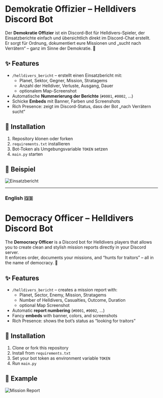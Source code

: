 # Demokratie Offizier – Helldivers Discord Bot

Der **Demokratie Offizier** ist ein Discord-Bot für Helldivers-Spieler, der Einsatzberichte einfach und übersichtlich direkt im Discord-Chat erstellt.  
Er sorgt für Ordnung, dokumentiert eure Missionen und „sucht nach Verrätern“ – ganz im Sinne der Demokratie. 🫡

## ✨ Features
- `/helldivers_bericht` – erstellt einen Einsatzbericht mit:
  - Planet, Sektor, Gegner, Mission, Stratagems
  - Anzahl der Helldiver, Verluste, Ausgang, Dauer
  - optionalem Map-Screenshot
- Automatische **Nummerierung der Berichte** (`#0001`, `#0002`, …)
- Schicke **Embeds** mit Banner, Farben und Screenshots
- Rich Presence: zeigt im Discord-Status, dass der Bot „nach Verrätern sucht“

## 🚀 Installation
1. Repository klonen oder forken  
2. `requirements.txt` installieren  
3. Bot-Token als Umgebungsvariable `TOKEN` setzen  
4. `main.py` starten  

## 📸 Beispiel
![Einsatzbericht]([https://i.imgur.com/4M34hi2.png](https://media.discordapp.net/attachments/1417999402261418176/1417999420225622079/image.png?ex=68cc865e&is=68cb34de&hm=8dcb4e86267bdb853bd818b75ccae19bd569ae12bfba92fc2f238f2398a52ad8&=&format=webp&quality=lossless))

---

### English 🇬🇧
# Democracy Officer – Helldivers Discord Bot

The **Democracy Officer** is a Discord bot for Helldivers players that allows you to create clean and stylish mission reports directly in your Discord server.  
It enforces order, documents your missions, and “hunts for traitors” – all in the name of democracy. 🫡

## ✨ Features
- `/helldivers_bericht` – creates a mission report with:
  - Planet, Sector, Enemy, Mission, Stratagems
  - Number of Helldivers, Casualties, Outcome, Duration
  - optional Map Screenshot
- Automatic **report numbering** (`#0001`, `#0002`, …)
- Fancy **embeds** with banner, colors, and screenshots
- Rich Presence: shows the bot’s status as “looking for traitors”

## 🚀 Installation
1. Clone or fork this repository  
2. Install from `requirements.txt`  
3. Set your bot token as environment variable `TOKEN`  
4. Run `main.py`  

## 📸 Example
![Mission Report]([https://i.imgur.com/4M34hi2.png](https://media.discordapp.net/attachments/1417999402261418176/1417999420225622079/image.png?ex=68cc865e&is=68cb34de&hm=8dcb4e86267bdb853bd818b75ccae19bd569ae12bfba92fc2f238f2398a52ad8&=&format=webp&quality=lossless))
